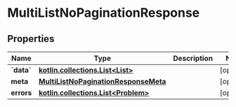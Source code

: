 
# MultiListNoPaginationResponse

## Properties
Name | Type | Description | Notes
------------ | ------------- | ------------- | -------------
**&#x60;data&#x60;** | [**kotlin.collections.List&lt;List&gt;**](List.md) |  |  [optional]
**meta** | [**MultiListNoPaginationResponseMeta**](MultiListNoPaginationResponseMeta.md) |  |  [optional]
**errors** | [**kotlin.collections.List&lt;Problem&gt;**](Problem.md) |  |  [optional]



